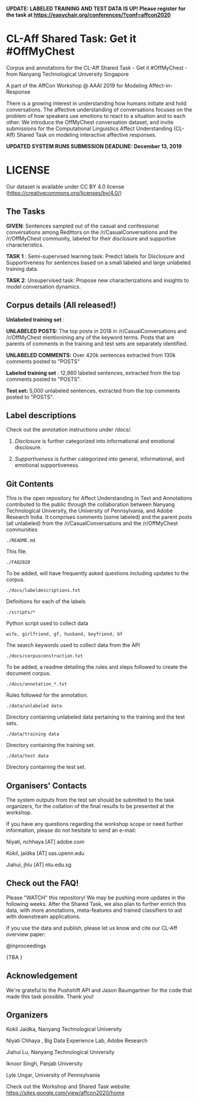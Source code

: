 **UPDATE: LABELED TRAINING AND TEST DATA IS UP! Please register for the task at <a>https://easychair.org/conferences/?conf=affcon2020</a>**


# CL-Aff Shared Task: Get it #OffMyChest
Corpus and annotations for the CL-Aff Shared Task - Get it #OffMyChest - from Nanyang Technological University Singapore

A part of the AffCon Workshop @ AAAI 2019 for Modeling Affect-in-Response

There is a growing interest in understanding how humans initiate and hold conversations. The affective understanding of conversations focuses on the problem of how speakers use emotions to react to a situation and to each other. We introduce the OffMyChest conversation dataset, and invite submissions for the Computational Linguistics Affect Understanding (CL-Aff) Shared Task on modeling interactive affective responses. 

**UPDATED SYSTEM RUNS SUBMISSION DEADLINE: December 13, 2019** 

# LICENSE

Our dataset is available under CC BY 4.0 license (https://creativecommons.org/licenses/by/4.0/)

## The Tasks

**GIVEN**: Sentences sampled out of the casual and confessional conversations among Redittors on the /r/CasualConversations and the /r/OffMyChest community, labeled for their disclosure and supportive characteristics.

**TASK 1** : Semi-supervised learning task: Predict labels for Disclosure and Supportiveness for sentences based on a small labeled and large unlabeled training data.    

**TASK 2**: Unsupervised task: Propose new characterizations and insights to model conversation dynamics.

## Corpus details (All released!)

**Unlabeled training set** :

**UNLABELED POSTS:** The top posts in 2018 in /r/CasualConversations and /r/OffMyChest mentionining any of the keyword terms. Posts that are parents of comments in the training and test sets are separately identified.

**UNLABELED COMMENTS:** Over 420k sentences extracted from 130k comments posted to "POSTS"


**Labeled training set** : 12,860 labeled sentences, extracted from the top comments posted to "POSTS".

**Test set:** 5,000 unlabeled sentences, extracted from the top comments posted to "POSTS".


## Label descriptions

Check out the annotation instructions under /docs/.

1. *Disclosure* is further categorized into informational and emotional disclosure.

2. *Supportiveness* is further categorized into general, informational, and emotional supportiveness.



## Git Contents

This is the open repository for Affect Understanding in Text and Annotations contributed to the public through the collaboration between Nanyang Technological University, the University of Pennsylvania, and Adobe Research India. It comprises comments (some labeled) and the parent posts (all unlabeled) from the /r/CasualConversations and the /r/OffMyChest communities  


    ./README.md
 
This file.


    ./FAQ2020
	
To be added, will have frequently asked questions including updates to the corpus.


    ./docs/labeldescriptions.txt
  
Definitions for each of the labels


    ./scripts/*
  
Python script used to collect data


    wife, girlfriend, gf, husband, boyfriend, bf
  
The search keywords used to collect data from the API


    ./docs/corpusconstruction.txt
 
To be added, a readme detailing the rules and steps followed to create the document
corpus.
  

    ./docs/annotation_*.txt
  
Rules followed for the annotation.


    ./data/unlabeled data
  
Directory containing unlabeled data pertaining to the training and the test sets.


    ./data/training data
  
Directory containing the training set.


    ./data/test data

Directory containing the test set.



## Organisers' Contacts

The system outputs from the test set should be submitted to the task organizers, for the collation of the final results to be presented at the workshop.

If you have any questions regarding the workshop scope or need further information, please do not hesitate to send an e-mail: 

Niyati, nchhaya [AT] adobe.com

Kokil, jaidka [AT] sas.upenn.edu 

Jiahui, jhlu [AT] ntu.edu.sg






## Check out the FAQ! 

Please "WATCH" this repository! We may be pushing more updates in the following weeks.
After the Shared Task, we also plan to further enrich this data, with more annotations, meta-features and trained classifiers to aid with downstream applications.

If you use the data and publish, please let us know and cite our CL-Aff overview paper:

@inproceedings

{TBA
}


## Acknowledgement

We're grateful to the Pushshift API and Jason Baumgartner for the code that made this task possible. Thank you!


## Organizers

Kokil Jaidka, Nanyang Technological University

Niyati Chhaya , Big Data Experience Lab, Adobe Research

Jiahui Lu, Nanyang Technological University

Iknoor Singh, Panjab University

Lyle Ungar, University of Pennsylvania

Check out the Workshop and Shared Task website: <a>https://sites.google.com/view/affcon2020/home</a>



